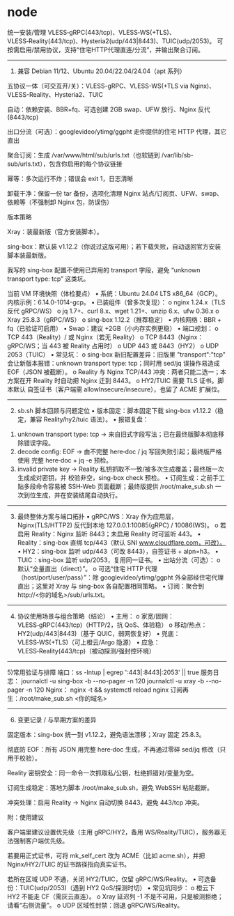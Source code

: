 # node
统一安装/管理 VLESS‑gRPC(443/tcp)、VLESS‑WS(+TLS)、VLESS‑Reality(443/tcp)、Hysteria2(udp/443|8443)、TUIC(udp/2053)。
可按需启用/禁用协议，支持“住宅HTTP代理直连/分流”，并输出聚合订阅。
________________________________________
1) 兼容 Debian 11/12、Ubuntu 20.04/22.04/24.04（apt 系列）

五协议一体（可交互开/关）：VLESS-gRPC、VLESS-WS(+TLS via Nginx)、VLESS-Reality、Hysteria2、TUIC

自动：依赖安装、BBR+fq、可选创建 2GB swap、UFW 放行、Nginx 反代(8443/tcp)

出⼝分流（可选）：googlevideo/ytimg/ggpht 走你提供的住宅 HTTP 代理，其它直出

聚合订阅：生成 /var/www/html/sub/urls.txt（也软链到 /var/lib/sb-sub/urls.txt），包含你启用的每个协议链接

幂等：多次运行不炸；错误会 exit 1，日志清晰

卸载干净：保留一份 tar 备份，选项化清理 Nginx 站点/订阅页、UFW、swap、依赖等（不强制卸 Nginx 包，防误伤）

版本策略

Xray：装最新版（官方安装脚本）。

sing-box：默认装 v1.12.2（你说过这版可用）；若下载失败，自动退回官方安装脚本装最新版。

我写的 sing-box 配置不使用已弃用的 transport 字段，避免 “unknown transport type: tcp” 这类坑。


当前 VM 环境快照（体检要点）
•	系统：Ubuntu 24.04 LTS x86_64（GCP）。内核示例：6.14.0-1014-gcp。
•	已装组件（曾多次复现）：
o	nginx 1.24.x（TLS 反代 gRPC/WS）
o	jq 1.7+、curl 8.x、wget 1.21+、unzip 6.x、ufw 0.36.x
o	Xray 25.8.3（gRPC/WS）
o	sing-box 1.12.2（推荐稳定）
•	内核网络：BBR + fq（已验证可启用）
•	Swap：建议 +2GB（小内存实例更稳）
•	端口规划：
o	TCP 443（Reality）/ 或 Nginx（若无 Reality）
o	TCP 8443（Nginx：gRPC/WS；当 443 被 Reality 占用时）
o	UDP 443 或 8443（HY2）
o	UDP 2053（TUIC）
•	常见坑：
o	sing-box 新旧配置差异：旧版里 "transport":"tcp" 会让新版本报错：unknown transport type: tcp；同时用 sed/jq 误操作易造成 EOF（JSON 被截断）。
o	Reality 与 Nginx TCP/443 冲突：两者只能二选一；本方案在开 Reality 时自动把 Nginx 迁到 8443。
o	HY2/TUIC 需要 TLS 证书。脚本默认 自签证书（客户端需 allowInsecure/insecure），也留了 ACME 扩展位。
________________________________________
2) sb.sh 脚本回顾与问题定位
•	版本固定：脚本固定下载 sing-box v1.12.2（稳定，兼容 Reality/hy2/tuic 语法）。
•	报错复盘：
1.	unknown transport type: tcp → 来自旧式字段写法；已在最终版脚本彻底移除错误字段。
2.	decode config: EOF → 由不完整 here‑doc / jq 写回失败引起；最终版严格使用 完整 here‑doc + jq -e 预检。
3.	invalid private key → Reality 私钥抓取不一致/被多次生成覆盖；最终版一次生成成对密钥，并 校验非空，sing-box check 预检。
•	订阅生成：之前手工贴多段命令容易被 SSH‑Web 页面截断；最终版提供 /root/make_sub.sh 一次到位生成，并在安装结尾自动执行。
________________________________________
3) 最终整体方案与端口拓扑
•	gRPC/WS：Xray 作为应用层，Nginx(TLS/HTTP2) 反代到本地 127.0.0.1:10085(gRPC) / 10086(WS)。
o	若启用 Reality：Nginx 监听 8443；未启用 Reality 时可监听 443。
•	Reality：sing-box 直绑 tcp/443（默认 SNI www.cloudflare.com，可改）。
•	HY2：sing-box 监听 udp/443（可改 8443），自签证书 + alpn=h3。
•	TUIC：sing-box 监听 udp/2053，复用同一证书。
•	出站分流（可选）：
o	默认“全量直出（direct）”。
o	可选“住宅 HTTP 代理（host/port/user/pass）”：除 googlevideo/ytimg/ggpht 外全部经住宅代理直出；这里对 Xray 与 sing-box 各自配置相同策略。
•	订阅：聚合到 http://<你的域名>/sub/urls.txt。
________________________________________
4) 协议使用场景与组合策略（结论）
•	主用：
o	家宽/固网：VLESS‑gRPC(443/tcp)（HTTP/2，抗 QoS、体验稳）
o	移动/热点：HY2(udp/443|8443)（基于 QUIC，弱网恢复好）
•	兜底：VLESS‑WS(+TLS)（可上橙云/Argo 隐源）
•	应急：VLESS‑Reality(443/tcp)（被动探测/强封控环境）
________________________________________
5)常用验证与排障
端口：ss -lntup | egrep ':443|:8443|:2053' || true
服务日志：
journalctl -u sing-box -b --no-pager -n 120
journalctl -u xray     -b --no-pager -n 120
Nginx：
nginx -t && systemctl reload nginx
订阅再生：/root/make_sub.sh <你的域名>
________________________________________
6) 变更记录 / 与早期方案的差异

固定版本：sing-box 统一到 v1.12.2，避免语法漂移；Xray 固定 25.8.3。

彻底防 EOF：所有 JSON 用完整 here‑doc 生成，不再通过零碎 sed/jq 修改（只用于校验）。

Reality 密钥安全：同一命令一次抓取私/公钥，杜绝抓错对/变量为空。

订阅生成稳定：落地为脚本 /root/make_sub.sh，避免 WebSSH 粘贴截断。

冲突处理：启用 Reality → Nginx 自动切换 8443，避免 443/tcp 冲突。

附：使用建议

客户端里建议设置优先级（主用 gRPC/HY2，备用 WS/Reality/TUIC），服务器无法强制客户端优先级。

若要用正式证书，可将 mk_self_cert 改为 ACME（比如 acme.sh），并把 Nginx/HY2/TUIC 的证书路径指向真实证书。

若所在区域 UDP 不通，关闭 HY2/TUIC，仅留 gRPC/WS/Reality。
•	可选备份：TUIC(udp/2053)（遇到 HY2 QoS/探测时切）
•	常见坑同步：
o	橙云下 HY2 不能走 CF（需灰云直连）。
o	Xray 延迟列 -1 不是不可用，只是被测拒绝；请看“右侧流量”。
o	UDP 区域性封禁：回退 gRPC/WS/Reality。
